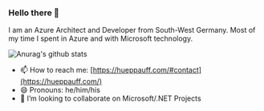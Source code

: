### Hello there 👋

I am an Azure Architect and Developer from South-West Germany.
Most of my time I spent in Azure and with Microsoft technology.


![Anurag's github stats](https://github-readme-stats.vercel.app/api?username=jhueppauff&show_icons=true&theme=synthwave)

- 📫 How to reach me: [https://hueppauff.com/#contact](https://hueppauff.com/)
- 😄 Pronouns: he/him/his
- 👯 I’m looking to collaborate on Microsoft/.NET Projects

<!--
**jhueppauff/jhueppauff** is a ✨ _special_ ✨ repository because its `README.md` (this file) appears on your GitHub profile.

Here are some ideas to get you started:

- 🔭 I’m currently working on ...
- 🌱 I’m currently learning ...
- 👯 I’m looking to collaborate on ...
- 🤔 I’m looking for help with ...
- 💬 Ask me about ...
- 📫 How to reach me: ...
- 😄 Pronouns: ...
- ⚡ Fun fact: ...
-->
